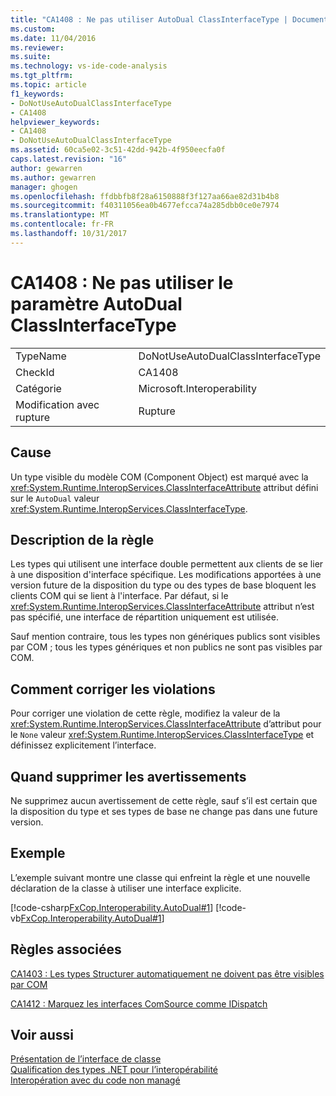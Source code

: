 ```yaml
---
title: "CA1408 : Ne pas utiliser AutoDual ClassInterfaceType | Documents Microsoft"
ms.custom: 
ms.date: 11/04/2016
ms.reviewer: 
ms.suite: 
ms.technology: vs-ide-code-analysis
ms.tgt_pltfrm: 
ms.topic: article
f1_keywords:
- DoNotUseAutoDualClassInterfaceType
- CA1408
helpviewer_keywords:
- CA1408
- DoNotUseAutoDualClassInterfaceType
ms.assetid: 60ca5e02-3c51-42dd-942b-4f950eecfa0f
caps.latest.revision: "16"
author: gewarren
ms.author: gewarren
manager: ghogen
ms.openlocfilehash: ffdbbfb8f28a6150888f3f127aa66ae82d31b4b8
ms.sourcegitcommit: f40311056ea0b4677efcca74a285dbb0ce0e7974
ms.translationtype: MT
ms.contentlocale: fr-FR
ms.lasthandoff: 10/31/2017
---
```

# <a name="ca1408-do-not-use-autodual-classinterfacetype"></a>CA1408 : Ne pas utiliser le paramètre AutoDual ClassInterfaceType
|||  
|-|-|  
|TypeName|DoNotUseAutoDualClassInterfaceType|  
|CheckId|CA1408|  
|Catégorie|Microsoft.Interoperability|  
|Modification avec rupture|Rupture|  
  
## <a name="cause"></a>Cause  
 Un type visible du modèle COM (Component Object) est marqué avec la <xref:System.Runtime.InteropServices.ClassInterfaceAttribute> attribut défini sur le `AutoDual` valeur <xref:System.Runtime.InteropServices.ClassInterfaceType>.  
  
## <a name="rule-description"></a>Description de la règle  
 Les types qui utilisent une interface double permettent aux clients de se lier à une disposition d'interface spécifique. Les modifications apportées à une version future de la disposition du type ou des types de base bloquent les clients COM qui se lient à l'interface. Par défaut, si le <xref:System.Runtime.InteropServices.ClassInterfaceAttribute> attribut n’est pas spécifié, une interface de répartition uniquement est utilisée.  
  
 Sauf mention contraire, tous les types non génériques publics sont visibles par COM ; tous les types génériques et non publics ne sont pas visibles par COM.  
  
## <a name="how-to-fix-violations"></a>Comment corriger les violations  
 Pour corriger une violation de cette règle, modifiez la valeur de la <xref:System.Runtime.InteropServices.ClassInterfaceAttribute> d’attribut pour le `None` valeur <xref:System.Runtime.InteropServices.ClassInterfaceType> et définissez explicitement l’interface.  
  
## <a name="when-to-suppress-warnings"></a>Quand supprimer les avertissements  
 Ne supprimez aucun avertissement de cette règle, sauf s’il est certain que la disposition du type et ses types de base ne change pas dans une future version.  
  
## <a name="example"></a>Exemple  
 L’exemple suivant montre une classe qui enfreint la règle et une nouvelle déclaration de la classe à utiliser une interface explicite.  
  
 [!code-csharp[FxCop.Interoperability.AutoDual#1](../code-quality/codesnippet/CSharp/ca1408-do-not-use-autodual-classinterfacetype_1.cs)]
 [!code-vb[FxCop.Interoperability.AutoDual#1](../code-quality/codesnippet/VisualBasic/ca1408-do-not-use-autodual-classinterfacetype_1.vb)]  
  
## <a name="related-rules"></a>Règles associées  
 [CA1403 : Les types Structurer automatiquement ne doivent pas être visibles par COM](../code-quality/ca1403-auto-layout-types-should-not-be-com-visible.md)  
  
 [CA1412 : Marquez les interfaces ComSource comme IDispatch](../code-quality/ca1412-mark-comsource-interfaces-as-idispatch.md)  
  
## <a name="see-also"></a>Voir aussi  
 [Présentation de l’interface de classe](http://msdn.microsoft.com/en-us/733c0dd2-12e5-46e6-8de1-39d5b25df024)   
 [Qualification des types .NET pour l’interopérabilité](/dotnet/framework/interop/qualifying-net-types-for-interoperation)   
 [Interopération avec du code non managé](/dotnet/framework/interop/index)